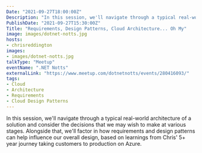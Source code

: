 ```yaml
---
Date: "2021-09-27T18:00:00Z"
Description: "In this session, we'll navigate through a typical real-world architecture of a solution and consider the decisions that we may wish to make at various stages. Alongside that, we'll factor in how requirements and design patterns can help influence our overall design, based on learnings from Chris' 5+ year journey taking customers to production on Azure."
PublishDate: "2021-09-27T15:30:00Z"
Title: "Requirements, Design Patterns, Cloud Architecture... Oh My"
image: images/dotnet-notts.jpg
hosts:
- chrisreddington
images:
- images/dotnet-notts.jpg
talkType: "Meetup"
eventName: ".NET Notts"
externalLink: "https://www.meetup.com/dotnetnotts/events/280416093/"
tags:
- Cloud
- Architecture
- Requirements
- Cloud Design Patterns
---
```

In this session, we'll navigate through a typical real-world architecture of a solution and consider the decisions that we may wish to make at various stages. Alongside that, we'll factor in how requirements and design patterns can help influence our overall design, based on learnings from Chris' 5+ year journey taking customers to production on Azure.
